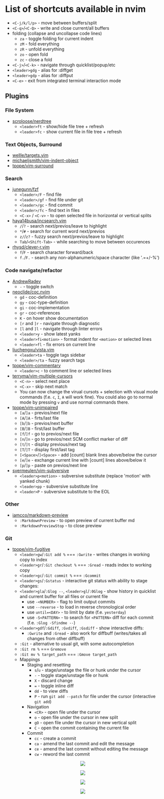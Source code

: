 # List of shortcuts available in nvim

* `<C-j/k/l/p>` - move between buffers/split
* `<C-q>`/`<C-Q>` - write and close current/all buffers
* folding (collapse and uncollapse code lines)
  * `za` - toggle folding for current indent
  * `zM` - fold everything
  * `zR` - unfold everything
  * `zo` - open fold
  * `zc` - close a fold
* `<C-j>`/`<C-k>` - navigate through quicklist/popup/etc
* `<leader>gdg` - alias for :diffget
* `<leader>gdp` - alias for :diffput
* `<C-e>` - exit from integrated terminal interaction mode

## Plugins

### File System

* [scroloose/nerdtree](https://github.com/scrooloose/nerdtree)
  * `<leader>ft` - show/hide file tree + refresh
  * `<leader>fc` - show current file in file tree + refresh

### Text Objects, Surround

* [wellle/targets.vim](https://github.com/wellle/targets.vim/blob/master/cheatsheet.md)
* [michaeljsmith/vim-indent-object](https://github.com/michaeljsmith/vim-indent-object#usage)
* [tpope/vim-surround](https://github.com/tpope/vim-surround)

### Search

* [junegunn/fzf](https://github.com/junegunn/fzf)
  * `<leader>/F` - find file
  * `<leader>/gf` - find file under git
  * `<leader>/gc` - find commit
  * `<leader>/fc` - find text in files
  * `<C-x>` / `<C-v>` - to open selected file in horizontal or vertical splits
* [haya14busa/incsearch.vim](https://github.com/haya14busa/incsearch.vim)
  * `/`/`?` - search next/previos/leave to highlight
  * `*`/`#` - search for current word next/previos
  * `z/`/`z?` - fuzzy search next/previos/leave to highlight
  * `Tab`/`<Shift-Tab>` - while searching to move between occurences
* [rhysd/clever-r.vim](https://github.com/rhysd/clever-r.vim)
  * `f`/`F` - search character forward/back
  * `f.`/`F.` - search any non-alphanumeric/space character (like '.=+/-%')

### Code navigate/refactor

* [AndrewRadev](https://github.com/AndrewRadev/switch.vim)
  * `-` - toggle switch
* [neoclide/coc.nvim](https://github.com/neoclide/coc.nvim)
  * `gd` - coc-definition
  * `gy` - coc-type-definition
  * `gi` - coc-implementation
  * `gr` - coc-references
  * `K` - on hover show documentation
  * `[r` and `]r` - navigate through diagnostic
  * `[l` and `]l` - navigate through linter errors
  * `<leader>y` - show latest yanks
  * `<leader>fi<motion>` - format indent for `<motion>` or selected lines
  * `<leader>fl` - fix errors on current line
* [liuchengxu/vista.vim](https://github.com/liuchengxu/vista.vim)
  * `<leader>ta` - toggle tags sidebar
  * `<leader>/ta` - fuzzy search tags
* [tpope/vim-commentary](https://github.com/tpope/vim-commentary)
  * `<leader>c` - to comment line or selected lines
* [terryma/vim-multiple-cursors](https://github.com/terryma/vim-multiple-cursors)
  * `<C-n>` - select next place
  * `<C-x>` - skip next match
  * You can now change the virual cursots + selection with visual mode commands
(f.e. `c`, `I`, `A` will work fine). You could also go to
normal mode by pressing `v` and use normal commands there.
* [tpope/vim-unimpaired](https://github.com/tpope/vim-unimpaired)
  * `[a`/`]a` - previos/next file
  * `[A`/`]A` - firts/last file
  * `[b`/`]b` - previos/next buffer
  * `[B`/`]B` - first/last buffer
  * `[f`/`]f` - go to previos/next file
  * `[n`/`]n` - go to previos/next SCM conflict marker of diff
  * `[t`/`]t` - display previous/next tag
  * `[T`/`]T` - display first/last tag
  * `[<Space>`/`]<Space>` - add [count] blank lines above/below the cursor
  * `[e`/`]e` - exchange current line with [count] lines above/below it
  * `[p`/`]p` - paste on previos/next line
* [svermeulen/vim-subversive](https://github.com/svermeulen/vim-subversive)
  * `<leader>p<motion>` - subversive substitute (replace 'motion' with yanked chunk)
  * `<leader>pp` - subversive substitute line
  * `<leader>P` - subversive substitute to the EOL

### Other

* [iamcco/markdown-preview](https://github.com/iamcco/markdown-preview.nvim)
  * `:MarkdownPreview` - to open preview of current buffer md
  * `:MarkdownPreviewStop` - to close preview

### Git

* [tpope/vim-fugitive](https://github.com/tpope/vim-fugitive)
  * `<leader>gw`/`:Git add %` === `:Gwrite` - writes changes in working copy to index
  * `<leader>gr`/`:Git checkout %` === `:Gread` - reads index to working copy
  * `<leader>gc`/`:Git commit %` === `:Gcommit`
  * `<leader>gs`/`:Gstatus` - interactive git status with ability to stage changes:
  * `<leader>gla`/`:Glog --`, `<leader>gl`/`:0Glog` - show history in quicklist and
current buffer for all files or current file
    * use `-<NUMBER>` - flag to limit output commits
    * use `--reverse` - to load in reverse chronological order
    * use `until=<DAY>` - to limit by date (f.e. `yesterday`)
    * use `-S<PATTERN>` - to search for `<PATTERN>` diff for
each commit (f.e. `:Glog -Sfindme --`)
  * `<leader>gdf`/`:Gdiff`, `:Gvdiff`, `:Gsdiff` - show interactive diffs:
    * `:Gwrite` and `:Gread` - also work for diffbuff
(writes/takes all changes from other diffbuff)
  * `:Git` - alternative to usual git, with some autocompletion
  * `:Git rm %` === `Gremove`
  * `:Git mv % target_path` === `:Gmove target_path`
  * Mappings
    * Staging and resetting
      * `s`/`u` - stage/unstage the file or hunk under the cursor
      * `-` - toggle stage/unstage file or hunk
      * `X` - discard change
      * `=` - toggle inline diff
      * `dd` - to view diffs
      * `P` - run `git add --patch` for file under the cursor (interactive `git add`)
    * Navigation
      * `<CR>` - open file under the cursor
      * `o` - open file under the cursor in new split
      * `gO` - open file under the cursor in new vertical split
      * `C` - open the commit containing the current file
    * Commit
      * `cc` - create a commit
      * `ca` - amend the last commit and edit the message
      * `ce` - amend the last commit without editing the message
      * `cw` - reword the last commit

<p align="center"><img src="files/3-way-reconciliation.png" /></p>
<p align="center"><img src="files/diffget-diffput-matrix.png" /></p>
<p align="center"><img src="files/Gread-Gwrite-matrix.png" /></p>
<p align="center"><img src="files/index-lifecycle.png" /></p>
